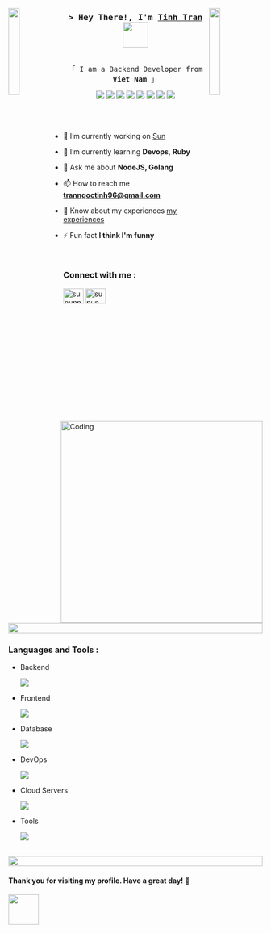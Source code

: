 <img align="left" src="https://user-images.githubusercontent.com/65187002/144930161-2f783401-8d27-4fdf-a2f7-cc0ba32f1f1f.gif" width="21%" style="display:inline;"><img align="right" src="https://user-images.githubusercontent.com/65187002/144930161-2f783401-8d27-4fdf-a2f7-cc0ba32f1f1f.gif" width="21%" style="display:inline;">


<h3 align="center">
        <samp>&gt; Hey There!, I'm
                <b>
                  <a target="_blank" href="https://alsiam.com">Tinh Tran</a>
                  <img src="https://media.giphy.com/media/mGcNjsfWAjY5AEZNw6/giphy.gif" width="50">
                </b>
        </samp>
</h3>

<p align="center">
  <samp>
    <!-- <a href="https://www.facebook.com/tinh.trannnn/">「 Facebook Me 」</a> -->
    <br>
    「 I am a Backend Developer from <b>Viet Nam</b> 」
    <br>

  </samp>
</p>




<p align="center">
<img src="https://img.shields.io/badge/-JavaScript-black?style=flat-square&logo=javascript"/>
<img src="https://img.shields.io/badge/-Golang-black?style=flat-square&logo=go"/>
<img src="https://img.shields.io/badge/-Nodejs-black?style=flat-square&logo=Node.js"/>
<img src="https://img.shields.io/badge/-Expressjs-black?style=flat-square&logo=Express.js"/>
<img src="https://img.shields.io/badge/-React-black?style=flat-square&logo=react"/>
<img src="https://img.shields.io/badge/-MongoDB-black?style=flat-square&logo=mongodb"/>
<img src="https://img.shields.io/badge/-MySQL-black?style=flat-square&logo=mysql"/>
<img src="https://img.shields.io/badge/-GitHub-black?style=flat-square&logo=github"/>
</p>

<img align="right" alt="Coding" width="400" src="https://user-images.githubusercontent.com/74038190/229223263-cf2e4b07-2615-4f87-9c38-e37600f8381a.gif">
<br><br>

- 🔭 I’m currently working on [Sun](https://sun-asterisk.vn/)

- 🌱 I’m currently learning **Devops**, **Ruby**

 <!-- - 👨‍💻 All of my projects are available at [supun's workspace](http://supun.traditionalme.life)-->

- 💬 Ask me about **NodeJS, Golang**

- 📫 How to reach me **tranngoctinh96@gmail.com**

- 📄 Know about my experiences [my experiences]([http://supun.traditionalme.life/#resume](https://www.linkedin.com/in/tinhtran2706/))

- ⚡ Fun fact **I think I'm funny**


<br>
<h3 align="left">Connect with me :</h3>
<p align="left">
<a href="https://www.linkedin.com/in/tinhtran2706/" target="blank"><img align="center" src="https://raw.githubusercontent.com/rahuldkjain/github-profile-readme-generator/master/src/images/icons/Social/linked-in-alt.svg" alt="supunnanayakkara" height="30" width="40" /></a>
<!-- <a href="https://stackoverflow.com/users/9565088/supun-nanayakkara" target="blank"><img align="center" src="https://raw.githubusercontent.com/rahuldkjain/github-profile-readme-generator/master/src/images/icons/Social/stack-overflow.svg" alt="supun-nanayakkara" height="30" width="40" /></a> -->
<a href="https://www.facebook.com/tinh.trannnn/" target="blank"><img align="center" src="https://raw.githubusercontent.com/rahuldkjain/github-profile-readme-generator/master/src/images/icons/Social/facebook.svg" alt="supun.nanayakkaraii" height="30" width="40" /></a>
<!-- <a href="https://instagram.com/supun___lk" target="blank"><img align="center" src="https://raw.githubusercontent.com/rahuldkjain/github-profile-readme-generator/master/src/images/icons/Social/instagram.svg" alt="supun___lk" height="30" width="40" /></a>
<a href="https://www.youtube.com/@supunnanayakkara" target="blank"><img align="center" src="https://raw.githubusercontent.com/rahuldkjain/github-profile-readme-generator/master/src/images/icons/Social/youtube.svg" alt="supun nanayakkara" height="30" width="40" /></a> -->
</p>
<br>
<img src="https://i.imgur.com/dBaSKWF.gif" height="20" width="100%">



<h3 align="left">Languages and Tools :</h3>

- Backend
  <p align="left">
    <a href="https://skillicons.dev">
      <img src="https://skillicons.dev/icons?i=nodejs,golang,express,nestjs,apollo,rabbitmq,kafka" />
    </a>
  </p>

- Frontend
  <p align="left">
    <a href="https://skillicons.dev">
      <img src="https://skillicons.dev/icons?i=ts,js,react,redux,materialui,bootstrap,antdesign" />
    </a>
  </p>

- Database
  <p align="left">
    <a href="https://skillicons.dev">
      <img src="https://skillicons.dev/icons?i=mongodb,mysql,postgresql,redis,dynamodb" />
    </a>
  </p>

- DevOps
  <p align="left">
    <a href="https://skillicons.dev">
      <img src="https://skillicons.dev/icons?i=jenkins,githubactions,kubernetes,docker,nginx" />
    </a>
  </p>

- Cloud Servers
  <p align="left">
    <a href="https://skillicons.dev">
      <img src="https://skillicons.dev/icons?i=aws,gcp,firebase" />
    </a>
  </p>

- Tools
  <p align="left">
    <a href="https://skillicons.dev">
      <img src="https://skillicons.dev/icons?i=git,github,vscode,postman,linux" />
    </a>
  </p>

<br/>

<img src="https://i.imgur.com/dBaSKWF.gif" height="20" width="100%">

<h4>Thank you for visiting my profile. Have a great day! 🌟</h2><img src="[Ni00ZWU2YzkyMjViZDEuZ2lmIn1dXSwiYXVkIjpbInVybjpzZXJ2aWNlOmZpbGUuZG93bmxvYWQiXX0.EXdtHcY0K3_YAE6xErW8kOB7M5LqSo9eBgkjhdOgd9s](https://i.pinimg.com/originals/1a/b4/e6/1ab4e6a7041358d80dd6809fd4b97395.gif)https://i.pinimg.com/originals/1a/b4/e6/1ab4e6a7041358d80dd6809fd4b97395.gif" width="60px">
